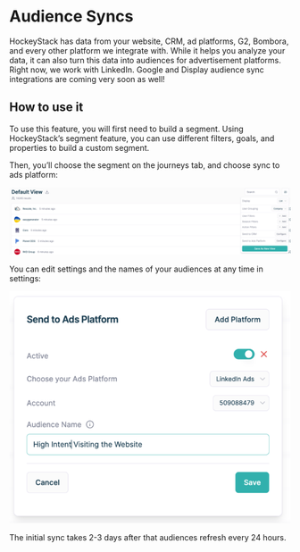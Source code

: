 # Audience Syncs

HockeyStack has data from your website, CRM, ad platforms, G2, Bombora, and every other platform we integrate with. While it helps you analyze your data, it can also turn this data into audiences for advertisement platforms. Right now, we work with LinkedIn. Google and Display audience sync integrations are coming very soon as well! 

## How to use it

To use this feature, you will first need to build a segment. Using HockeyStack’s segment feature, you can use different filters, goals, and properties to build a custom segment. 

Then, you’ll choose the segment on the journeys tab, and choose sync to ads platform:

![Untitled](Audience%20Syncs%2010f158c6832d439bb875924901b07389/Untitled.png)

You can edit settings and the names of your audiences at any time in settings:

![Untitled](Audience%20Syncs%2010f158c6832d439bb875924901b07389/Untitled%201.png)

The initial sync takes 2-3 days after that audiences refresh every 24 hours.